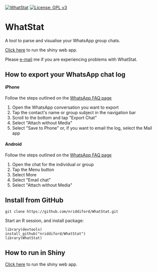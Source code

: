[![WhatStat](https://img.shields.io/badge/launch-WhatStat-brightgreen.svg)](https://whatstat.shinyapps.io/WhatStat/)
[![License: GPL v3](https://img.shields.io/badge/License-GPL%20v3-blue.svg)](https://github.com/nriddiford/WhatStat/blob/master/LICENSE)

# WhatStat

A tool to parse and visualise your WhatsApp group chats.

[Click here](https://whatstat.shinyapps.io/WhatStat/) to run the shiny web app.

Please [e-mail](mailto:nickriddiford@gmail.com) me if you are experiencing problems with WhatStat.

## How to export your WhatsApp chat log

#### iPhone
Follow the steps outlined on the [WhatsApp FAQ page](https://faq.whatsapp.com/en/iphone/20888066/)
1. Open the WhatsApp conversation you want to export
2. Tap the contact's name or group subject in the navigation bar
3. Scroll to the bottom and tap "Export Chat"
4. Select "Attach without Media"
5. Select "Save to Phone" or, if you want to email the log, select the Mail app

#### Android
Follow the steps outlined on the [WhatsApp FAQ page](https://faq.whatsapp.com/en/android/23756533)
1. Open the chat for the individual or group
2. Tap the Menu button
3. Select More
4. Select "Email chat"
5. Select "Attach without Media"

## Install from GitHub

```
git clone https://github.com/nriddiford/WhatStat.git
```

Start an R session, and install package:

```
library(devtools)
install_github("nriddiford/WhatStat")
library(WhatStat)
```

## How to run in Shiny

[Click here](https://whatstat.shinyapps.io/WhatStat/) to run the shiny web app.
